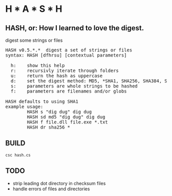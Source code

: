 H * A * S * H
================================

HASH, or: How I learned to love the digest.
--------------------------------

digest some strings or files

<pre>
HASH v0.5.*.*  digest a set of strings or files
syntax: HASH [dfhrsu] [contextual parameters]

  h:    show this help
  r:    recursivly iterate through folders
  u:    return the hash as uppercase
  d:    set the digest method: MD5, *SHA1, SHA256, SHA384, SHA512
  s:    parameters are whole strings to be hashed
  f:    parameters are filenames and/or globs

HASH defaults to using SHA1
example usage:
        HASH s "dig dug" dig dug
        HASH sd md5 "dig dug" dig dug
        HASH f file.dll file.exe *.txt
        HASH dr sha256 *
</pre>

BUILD
--------------------------------
`csc hash.cs`

TODO
--------------------------------
* strip leading dot directory in checksum files
* handle errors of files and directories